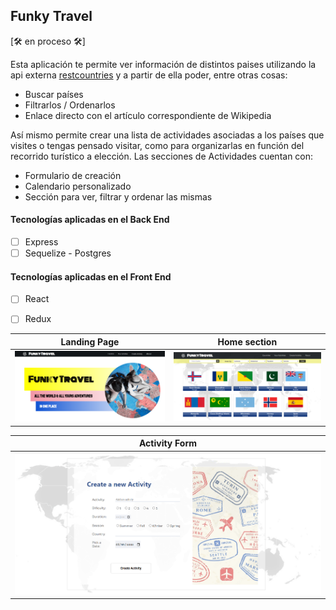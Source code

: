 
## Funky Travel 
[:hammer_and_wrench: en proceso :hammer_and_wrench:]

Esta aplicación te permite ver información de  distintos paises utilizando la api externa [restcountries](https://restcountries.com/) y a partir de ella poder, entre otras cosas:

- Buscar países
- Filtrarlos / Ordenarlos
- Enlace directo con el artículo correspondiente de Wikipedia

Así mismo permite crear una lista de actividades asociadas a los países que visites o tengas pensado visitar, como para organizarlas en función del recorrido turístico a elección. Las secciones de Actividades cuentan con: 

- Formulario de creación
- Calendario personalizado
- Sección para ver, filtrar y ordenar las mismas

#### Tecnologías aplicadas en el Back End

- [ ] Express
- [ ] Sequelize - Postgres

#### Tecnologías aplicadas en el Front End

- [ ] React
- [ ] Redux


|Landing Page |Home section|
|-------------| --------------|
|![Landing](./readmeImages/modelFunky.png) |![Home](./readmeImages/Home.png)

|Activity Form |
|--------------|
|![Form](./readmeImages/Form.png)

